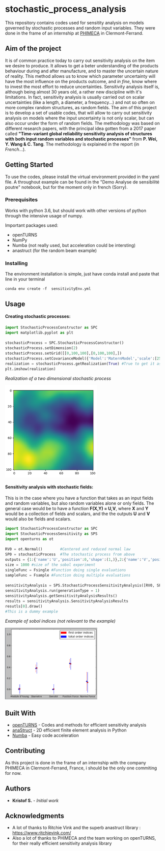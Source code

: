 # stochastic_process_analysis

This repository contains codes used for sensitity analysis on models governed by stochastic processes and random input variables. 
They were done in the frame of an internship at [PHIMECA](http://www.phimeca.com/) in Clermont-Ferrand.

## Aim of the project

It is of common practice today to carry out sensitivity analysis on the item we desire to produce. It allows to get a beter understanding of the products behaviour during and after manufacture, and to master the uncertain nature of reality. This method allows us to know which parameter uncertainty will have the most influence on the products outcome, and *in fine*, know where to invest the most effort to reduce uncertainties.
Sensitivity analysis itself is, although being almost 30 years old, a rather new discipline with it's limitations. In fact, sensitivity analysis is usually carried out on scalar uncertainties (like a length, a diameter, a frequency...) and not so often on more complex random structures, as random fields. The aim of this project is to develop a set of usable codes, that will allow to carry out sensitivity analysis on models where the input uncertainty is not only scalar, but can also occur under the form of random fields. 
The methodology was based on different research papers, with the principal idea gotten from a 2017 paper called **"Time-variant global reliability sensitivity analysis of structures with both input random variables and stochastic processes"** from **P. Wei, Y. Wang & C. Tang**. The methodology is explained in the report (in *French*...).

## Getting Started

To use the codes, please install the virtual environment provided in the yaml file. A throughout example can be found in the 
"Demo Analyse de sensibilité poutre" notebook, but for the moment only in french (Sorry).

### Prerequisites

Works with python 3.6, but should work with other versions of python through the intensive usage of numpy.

Important packages used:
 - openTURNS
 - NumPy
 - Numba (not really used, but acceleration could be intersting)
 - anastruct (for the random beam example)

### Installing

The environment installation is simple, just have conda install and paste that line in your terminal
```
conda env create -f  sensitivityEnv.yml
```


## Usage

#### Creating stochastic processes:

```python
import StochasticProcessConstructor as SPC
import matplotlib.pyplot as plt

stochasticProcess = SPC.StochasticProcessConstructor() 
stochasticProcess.setDimension(2)
stochasticProcess.setGrid([[0,100,100],[0,100,100],])
stochasticProcess.setCovarianceModel({'Model':'MaternModel','scale':[25,25],'amplitude':[5],'nu':3.})
realization = stochasticProcess.getRealization(True) #True to get it as a reshaped numpy array and not a openturns object
plt.imshow(realization)
```
*Realization of a two dimensional stochastic process*

<img src="Rapport_Latex/fieldGenPics/processRealization.png" alt="Realization of a two dimensional stochastic process" width="300">

#### Sensitivity analysis with stochastic fields:
This is in the case where you have a function that takes as an input fields and random variables, but also random variables alone or only fields.
The general case would be to have a function **F(X,Y) = U,V**, where **X** and **Y** would be a collection of fields and scalars, and the the outputs **U** and **V** would also be fields and scalars. 

```python
import StochasticProcessConstructor as SPC
import StochasticProcessSensitivity as SPS
import openturns as ot

RV0 = ot.Normal()        #Centered and reduced normal law
SP0 = stochasticProcess  #The stochastic process from above
outputs = {1:{'name':'U','position':0,'shape':(1,)},2:{'name':'V','position':1,'shape':(10,10)}} #We have to know the name, the position in the output tuple, as well as the dimension
size = 1000 #size of the sobol experiment
singleFunc = Fsingle #Function doing single evaluations
sampleFunc = Fsample #Function doing multiple evaluations

sensitivityAnalysis = SPS.StochasticProcessSensitivityAnalysis([RV0, SP0], outputs, sampleFunc, singleFunc, size)
sensitivityAnalysis.run(generationType = 1)
sensitivityAnalysis.getSensitivityAnalysisResults()
results = sensitivityAnalysis.SensitivityAnalysisResults
resutls[0].draw()
#This is a dummy example
```
*Example of sobol indices (not relevant to the example)*

<img src="Rapport_Latex/sensibiliteDeflection10K.png" alt="Example of sobol indices (not relevant to the example)" width="300">


## Built With

* [openTURNS](https://github.com/openturns/openturns) - Codes and methods for efficient sensitivity analysis
* [anaStruct](https://github.com/ritchie46/anaStruct) - 2D efficient finite element analysis in Python
* [Numba](https://numba.pydata.org/)                  - Easy code acceleration 

## Contributing

As this project is done in the frame of an internship with the company PHIMECA in Clermont-Ferrand, France, i should be the only one commiting for now.

## Authors

* **Kristof S.** - *Initial work* 

## Acknowledgments

* A lot of thanks to Ritchie Vink and the superb anastruct library : https://www.ritchievink.com/
* Also a lot of thanks to PHIMECA and the team working on openTURNS, for their really efficient sensitivity analysis library
